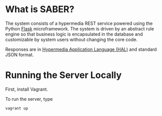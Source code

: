 What is SABER?
======
The system consists of a hypermedia REST service powered using the Python [Flask](http://flask.pocoo.org/) microframework.
The system is driven by an abstract rule engine so that business logic is encapsulated in the database and customizable by system users without changing the core code.

Responses are in [Hypermedia Application Language (HAL)](http://stateless.co/hal_specification.html) and standard JSON format.

Running the Server Locally
======
First, install Vagrant.

To run the server, type
```
vagrant up
```
